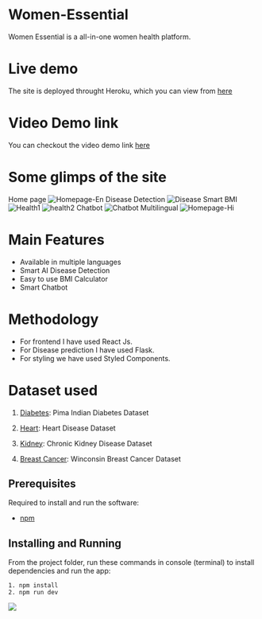# Women-Essential
Women Essential is a all-in-one women health platform.

# Live demo
The site is deployed throught Heroku, which you can view from [here](https://womenessentials.herokuapp.com)

# Video Demo link
You can checkout the video demo link [here](https://youtu.be/5TbZr4_iiTE)

# Some glimps of the site
Home page
![Homepage-En](https://user-images.githubusercontent.com/64153988/110894422-df628c80-831d-11eb-8fb1-3cf1ca4a968e.png)
Disease Detection
![Disease](https://user-images.githubusercontent.com/64153988/110894444-eab5b800-831d-11eb-9cc1-71a732b71d26.png)
Smart BMI
![Health1](https://user-images.githubusercontent.com/64153988/110894495-fc975b00-831d-11eb-9deb-679e3d7c7365.png)
![health2](https://user-images.githubusercontent.com/64153988/110894500-002ae200-831e-11eb-9c1e-2ada4ddb8a0c.png)
Chatbot
![Chatbot](https://user-images.githubusercontent.com/64153988/110894532-091bb380-831e-11eb-8d72-9bbcaae8ac7b.png)
Multilingual
![Homepage-Hi](https://user-images.githubusercontent.com/64153988/110894590-1fc20a80-831e-11eb-9b77-4ae4eb1b2d15.png)

# Main Features
- Available in multiple languages
- Smart AI Disease Detection
- Easy to use BMI Calculator
- Smart Chatbot

# Methodology
- For frontend I have used React Js.
- For Disease prediction I have used Flask.
- For styling we have used Styled Components.

# Dataset used
1) [Diabetes](https://www.kaggle.com/uciml/pima-indians-diabetes-database): Pima Indian Diabetes Dataset

2) [Heart](https://www.kaggle.com/ronitf/heart-disease-uci): Heart Disease Dataset

3) [Kidney](https://www.kaggle.com/mansoordaku/ckdisease): Chronic Kidney Disease Dataset

4) [Breast Cancer](https://www.kaggle.com/uciml/breast-cancer-wisconsin-data): Winconsin Breast Cancer Dataset


## Prerequisites
Required to install and run the software:

 * [npm](https://www.npmjs.com/get-npm)


## Installing and Running

From the project folder, run these commands in console (terminal) to install dependencies and run the app:
```
1. npm install
2. npm run dev
```

<img src="https://komarev.com/ghpvc/?username=Women-Essential&color=blue&label=+Hackers+inspired"/>

<!-- Breast Cancer: https://breastcancerdetectionweb.herokuapp.com/
Diabetes: https://diabetiespredictionweb.herokuapp.com/
Heart Disease: https://heartdiseasepredictionweb.herokuapp.com/
Kidney Disease: https://kidneydiseasepredictionweb.herokuapp.com/
-->
